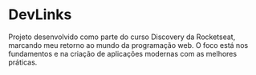 # DevLinks
Projeto desenvolvido como parte do curso Discovery da Rocketseat, marcando meu retorno ao mundo da programação web. O foco está nos fundamentos e na criação de aplicações modernas com as melhores práticas.
